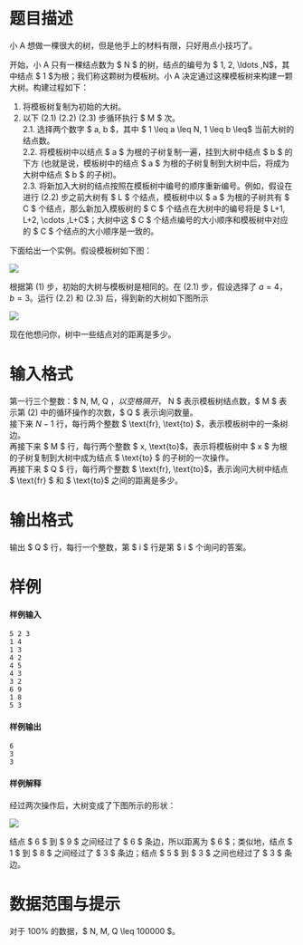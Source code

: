 
# 题目描述

小 A 想做一棵很大的树，但是他手上的材料有限，只好用点小技巧了。

开始，小 A 只有一棵结点数为 $ N $ 的树，结点的编号为 $ 1, 2, \ldots ,N$，其中结点 $ 1 $为根；我们称这颗树为模板树。小 A 决定通过这棵模板树来构建一颗大树。构建过程如下：

1. 将模板树复制为初始的大树。  
2. 以下 (2.1) (2.2) (2.3) 步循环执行 $ M $ 次。  
    2.1. 选择两个数字 $ a, b $，其中 $ 1 \leq a \leq N, 1 \leq b \leq$ 当前大树的结点数。  
    2.2. 将模板树中以结点 $ a $ 为根的子树复制一遍，挂到大树中结点 $ b $ 的下方 (也就是说，模板树中的结点 $ a $ 为根的子树复制到大树中后，将成为大树中结点 $ b $ 的子树)。  
    2.3. 将新加入大树的结点按照在模板树中编号的顺序重新编号。例如，假设在进行 (2.2) 步之前大树有 $ L $ 个结点，模板树中以 $ a $ 为根的子树共有 $ C $ 个结点，那么新加入模板树的 $ C $ 个结点在大树中的编号将是 $ L+1, L+2, \cdots ,L+C$；大树中这 $ C $ 个结点编号的大小顺序和模板树中对应的 $ C $ 个结点的大小顺序是一致的。

下面给出一个实例。假设模板树如下图：

<img src="https://ooo.0o0.ooo/2017/04/28/59022d579fdb9.png">

根据第 (1) 步，初始的大树与模板树是相同的。在 (2.1) 步，假设选择了 $a=4$，$b=3$。运行 (2.2) 和 (2.3) 后，得到新的大树如下图所示

<img src="/source/loj/2050/img/aHR0cHM6Ly9vb28uMG8wLm9vby8yMDE3LzA0LzI4LzU5MDIyZDU3YmUzMmEucG5n.png">

现在他想问你，树中一些结点对的距离是多少。

# 输入格式

第一行三个整数：$ N, M, Q $，以空格隔开，$ N $ 表示模板树结点数，$ M $ 表示第 (2) 中的循环操作的次数，$ Q $ 表示询问数量。  
接下来 $N-1$ 行，每行两个整数 $ \text{fr}, \text{to} $，表示模板树中的一条树边。  
再接下来 $ M $ 行，每行两个整数 $ x, \text{to}$，表示将模板树中 $ x $ 为根的子树复制到大树中成为结点 $ \text{to} $ 的子树的一次操作。  
再接下来 $ Q $ 行，每行两个整数 $ \text{fr}, \text{to}$，表示询问大树中结点 $ \text{fr} $ 和 $ \text{to}$ 之间的距离是多少。

# 输出格式

输出 $ Q $ 行，每行一个整数，第 $ i $ 行是第 $ i $ 个询问的答案。

# 样例

#### 样例输入
```plain
5 2 3 
1 4 
1 3 
4 2 
4 5 
4 3 
3 2 
6 9 
1 8 
5 3
```

#### 样例输出
```plain
6
3
3
```

#### 样例解释
经过两次操作后，大树变成了下图所示的形状：

<img src="/source/loj/2050/img/aHR0cHM6Ly9vb28uMG8wLm9vby8yMDE3LzA0LzI4LzU5MDIyZDU3YzA2ZTYucG5n.png">

结点 $ 6 $ 到 $ 9 $ 之间经过了 $ 6 $ 条边，所以距离为 $ 6 $；类似地，结点 $ 1 $ 到 $ 8 $ 之间经过了 $ 3 $ 条边；结点 $ 5 $ 到 $ 3 $ 之间也经过了 $ 3 $ 条边。

# 数据范围与提示

对于 $100\%$ 的数据，$ N, M, Q \leq 100000 $。

